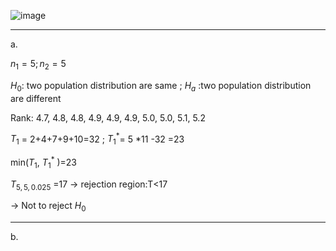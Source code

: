 ![image](https://github.com/user-attachments/assets/fe54d06a-0dfb-4a71-9cb0-8a85449680d1)
__________

a.

$n_1=5;n_2=5$

$H_0$: two population distribution are same ; $H_a$ :two population distribution are different

Rank: 4.7, 4.8, 4.8, 4.9, 4.9, 4.9, 5.0, 5.0, 5.1, 5.2

$T_1$ = 2+4+7+9+10=32 ; ${T_1}^*$= 5 *11 -32 =23

min($T_1$, ${T_1}^*$ )=23

$T_{5,5,0.025}$ =17 -> rejection region:T<17

-> Not to reject $H_0$

________
b.


